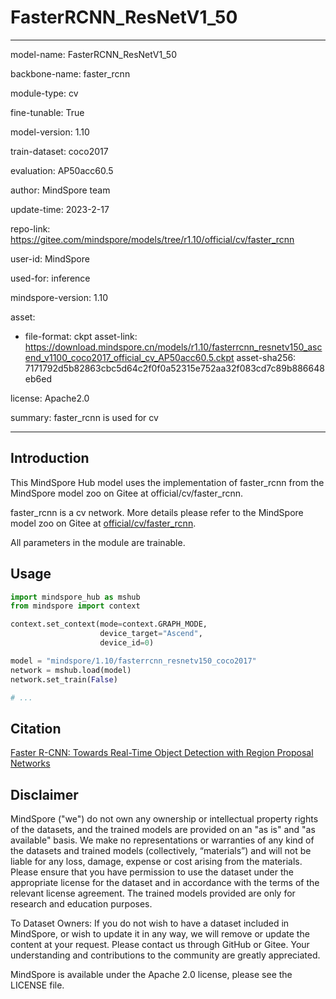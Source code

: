 # FasterRCNN_ResNetV1_50

---

model-name: FasterRCNN_ResNetV1_50

backbone-name: faster_rcnn

module-type: cv

fine-tunable: True

model-version: 1.10

train-dataset: coco2017

evaluation: AP50acc60.5

author: MindSpore team

update-time: 2023-2-17

repo-link: <https://gitee.com/mindspore/models/tree/r1.10/official/cv/faster_rcnn>

user-id: MindSpore

used-for: inference

mindspore-version: 1.10

asset:

-
    file-format: ckpt
    asset-link: <https://download.mindspore.cn/models/r1.10/fasterrcnn_resnetv150_ascend_v1100_coco2017_official_cv_AP50acc60.5.ckpt>
    asset-sha256: 7171792d5b82863cbc5d64c2f0f0a52315e752aa32f083cd7c89b886648eb6ed

license: Apache2.0

summary: faster_rcnn is used for cv

---

## Introduction

This MindSpore Hub model uses the implementation of faster_rcnn from the MindSpore model zoo on Gitee at official/cv/faster_rcnn.

faster_rcnn is a cv network. More details please refer to the MindSpore model zoo on Gitee at [official/cv/faster_rcnn](https://gitee.com/mindspore/models/blob/r1.10/official/cv/faster_rcnn/README.md).

All parameters in the module are trainable.

## Usage

```python
import mindspore_hub as mshub
from mindspore import context

context.set_context(mode=context.GRAPH_MODE,
                    device_target="Ascend",
                    device_id=0)

model = "mindspore/1.10/fasterrcnn_resnetv150_coco2017"
network = mshub.load(model)
network.set_train(False)

# ...
```

## Citation

[Faster R-CNN: Towards Real-Time Object Detection with Region Proposal Networks](https://arxiv.org/pdf/1506.01497.pdf)

## Disclaimer

MindSpore ("we") do not own any ownership or intellectual property rights of the datasets, and the trained models are provided on an "as is" and "as available" basis. We make no representations or warranties of any kind of the datasets and trained models (collectively, “materials”) and will not be liable for any loss, damage, expense or cost arising from the materials. Please ensure that you have permission to use the dataset under the appropriate license for the dataset and in accordance with the terms of the relevant license agreement. The trained models provided are only for research and education purposes.

To Dataset Owners: If you do not wish to have a dataset included in MindSpore, or wish to update it in any way, we will remove or update the content at your request. Please contact us through GitHub or Gitee. Your understanding and contributions to the community are greatly appreciated.

MindSpore is available under the Apache 2.0 license, please see the LICENSE file.
